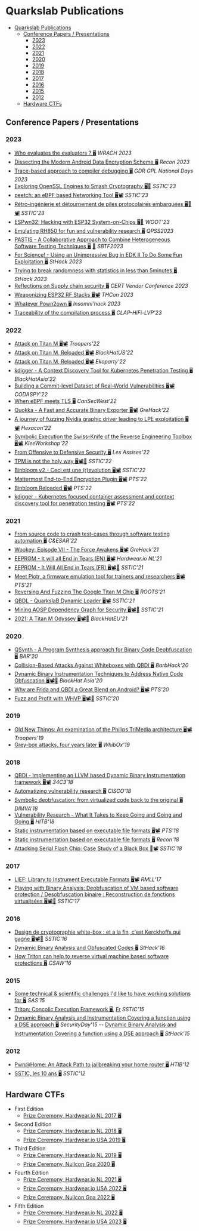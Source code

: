 # Quarkslab Publications

- [Quarkslab Publications](#quarkslab-publications)
  - [Conference Papers / Presentations](#conference-papers--presentations)
    - [2023](#2023)
    - [2022](#2022)
    - [2021](#2021)
    - [2020](#2020)
    - [2019](#2019)
    - [2018](#2018)
    - [2017](#2017)
    - [2016](#2016)
    - [2015](#2015)
    - [2012](#2012)
  - [Hardware CTFs](#hardware-ctfs)

## Conference Papers / Presentations

### 2023

- [Who evaluates the evaluators ? 🖥️](WARCH23/WRACH2023-who-evaluates-evaluators-slides-mvideau.pdf) *WRACH 2023*
- [Dissecting the Modern Android Data Encryption Scheme 🖥️](Recon23/Recon23-Android-FBE-mrossibellom-dmelotti.pdf) *Recon 2023*
- [Trace-based approach to compiler debugging 🖥️](GDRGPL23/pres.pdf) *GDR GPL National Days 2023*
- [Exploring OpenSSL Engines to Smash Cryptography 🖥️](SSTIC23/SSTIC2023-Slides-exploring_openssl_engines_to_smash_cryptography-goudarzi_valadon.pdf)[📜](SSTIC23/SSTIC2023-Article-exploring_openssl_engines_to_smash_cryptography-goudarzi_valadon.pdf) *SSTIC'23* 
- [peetch: an eBPF based Networking Tool 🖥️](SSTIC23/SSTIC2023-Slides-peetch-valadon.pdf)[📽️](https://static.sstic.org/videos2023/1080p/peetch.mp4) *SSTIC'23* 
- [Rétro-ingénierie et détournement de piles protocolaires embarquées 🖥️](SSTIC23/SSTIC2023-Slides-reverse_de_piles_protocolaires_embarquees_esp32-cauquil_cayre.pdf)[📜](SSTIC23/SSTIC2023-Article-reverse_de_piles_protocolaires_embarquees_esp32-cauquil_cayre.pdf)[📽️](https://static.sstic.org/videos2023/1080p/reverse_de_piles_protocolaires_embarquees_esp32.mp4) *SSTIC'23* 
- [ESPwn32: Hacking with ESP32 System-on-Chips 🖥️](WOOT-2023/22-ESPwn32_Hacking_with_ESP32_SoCs.pdf)[📜](WOOT-2023/woot23-paper22.pdf) *WOOT'23* 
- [Emulating RH850 for fun and vulnerability research 🖥️](QPSS2023/QPSS2023-Emulating_Renesas_RH850-dcauquil-slides.pdf) *QPSS2023*
- [PASTIS - A Collaborative Approach to Combine Heterogeneous Software Testing Techniques 🖥️](SBTF-ICSE-2023/SBFT2023-PASTIS-rdavid.pdf) [📜](SBTF-ICSE-2023/SBFT2023-PASTIS-paper-rdavid.pdf) *SBTF2023*
- [For Science! - Using an Unimpressive Bug in EDK II To Do Some Fun Exploitation 🖥️](Sthack23/uefi_tcg2smm.pdf) *StHack 2023*
- [Trying to break randomness with statistics in less than 5minutes 🖥️](Sthack23/brocas_forgette_pwn2own_sthack23.pdf) *StHack 2023*
- [Reflections on Supply chain security 🖥️](CERT2023/20230424-CERTvendors-conf-Reflections_on_Supply-chain_security-iarce.pdf) *CERT Vendor Conference 2023*
- [Weaponizing ESP32 RF Stacks 🖥️](THCon23/THCon23-Cayre-Cauquil-Weaponizing-ESP32-RF-stacks.pdf)[📽️](https://www.youtube.com/live/Mks2pZ4Subw?feature=share&t=13005) *THCon 2023*
- [Whatever Pown2own 🖥️](INS23/Whatever_Pown2own.pdf) *Insomni'hack 2023*
- [Traceability of the compilation process 🖥️](CLAP-HiFi-LVP-2023/pres-clap.pdf) *CLAP-HiFi-LVP'23*


### 2022

- [Attack on Titan M 🖥️](Troopers22/Melotti-RossiBellom_TitanM.pdf)[📽️](https://www.youtube.com/watch?v=clhzUGcx47A) *Troopers'22*
- [Attack on Titan M, Reloaded 🖥️](BlackHat-USA-22/US-22-Melotti-Attack-on-Titan-M-Reloaded.pdf)[📽️](https://www.youtube.com/watch?v=bCjkAkXiwK4) *BlackHatUS'22*
- [Attack on Titan M, Reloaded 🖥️](Ekoparty2022/Ekoparty2022%20Attack%20on%20Titan%20M%20Reloaded%20-%20Melotti.pdf)[📽️](https://www.youtube.com/watch?v=AKTjhjrUEKw) *Ekoparty'22*
- [kdigger - A Context Discovery Tool for Kubernetes Penetration Testing 🖥️](BlackHat-Asia-22/blackhat-asia-arsenal-kdigger.pdf) *BlackHatAsia'22*
- [Building a Commit-level Dataset of Real-World Vulnerabilities 🖥️](CODASPY-22/2022-codaspy-achallade-BuildingACommitLevelDataset.pdf)[📽️](https://www.youtube.com/watch?v=b_T4kCJ-P3o) *CODASPY'22*
- [When eBPF meets TLS 🖥️](CanSecWest-2022/When%20eBPF%20meets%20TLS.pdf) *CanSecWest'22*
- [Quokka - A Fast and Accurate Binary Exporter 🖥️](GreHack2022/Quokka-achallande-2022.pdf)[📽️](https://www.youtube.com/watch?v=3kbAW1LbsAo) *GreHack'22*
- [A journey of fuzzing Nvidia graphic driver leading to LPE exploitation 🖥️](Hexacon-2022/fuzzing_NVIDIA_drivers-tdore.pdf)[📽️](https://www.youtube.com/watch?v=ffBuY7ON57g) *Hexacon'22*
- [Symbolic Execution the Swiss-Knife of the Reverse Engineering Toolbox 🖥️](KLEE-Workshop-2022/2022-09-klee-workshop-rdavid.pdf)[📽️](https://www.youtube.com/watch?v=PNbNtTa5Sp4) *KleeWorkshop'22*
- [From Offensive to Defensive Security 🖥️](Les%20Assises%20-%202022/From%20Offensive%20to%20Defensive%20Security.pdf) *Les Assises'22*
- [TPM is not the holy way 🖥️](SSTIC22/SSTIC2022-Slides-tpm_is_not_the_holy_way-forgette.pdf)[📽️](https://static.sstic.org/videos2022/1080p/tpm_is_not_the_holy_way.mp4)[📜](SSTIC2022-Article-tpm_is_not_the_holy_way-forgette.pdf) *SSTIC'22*
- [Binbloom v2 - Ceci est une (r)evolution 🖥️](SSTIC22/sstic22-binbloom-v2.pdf)[📽️](https://static.sstic.org/videos2022/1080p/binbloom_v2.mp4) *SSTIC'22*
- [Mattermost End-to-End Encryption Plugin 🖥️](PTS22/PTS2022-Talk-01-Mattermost-e2ee-plugin.pdf)[📽️](https://archives.pass-the-salt.org/Pass%20the%20SALT/2022/videos/PTS2022-Talk-01-mattermost-end-to-end-encryption-plugin.mp4) *PTS'22*
- [Binbloom Reloaded 🖥️](https://github.com/quarkslab/conf-presentations/blob/master/PTS22/PTS2022-Talk-12-Binbloom-reloaded.pdf)[📽️](https://archives.pass-the-salt.org/Pass%20the%20SALT/2022/videos/PTS2022-Talk-12-binbloom-reloaded.mp4) *PTS'22*
- [kdigger - Kubernetes focused container assessment and context discovery tool for penetration testing 🖥️](PTS22/PTS2022-Talk-22-kdigger.pdf)[📽️](https://archives.pass-the-salt.org/Pass%20the%20SALT/2022/videos/PTS2022-Talk-22-kdigger-a-context-discovery-tool-for-kubernetes-penetration-testing.mp4) *PTS'22*

### 2021

- [From source code to crash test-cases through software testing automation 🖥️](C%26ESAR-2021/CESAR-2021_slides_2-2.pdf) *C&ESAR'22*
- [Wookey: Episode VII - The Force Awakens 🖥️](GreHack2021/GH2021%20Wookey:%20Episode%20VII%20-%20The%20Force%20Awakens%20-%20Teuwen.pdf)[📽️](https://www.youtube.com/watch?v=aAuiJZatYR8) *GreHack'21*
- [EEPROM - It will all End in Tears (EN) 🖥️](Hardweario-NL-2021/teuwen_herrmann_eeprom_tears_hwio_nl_2021_slides.pdf)[📽️](https://www.youtube.com/watch?v=zZp5h0Tdkhk) *Hardwear.io NL'21* 
- [EEPROM - It Will All End in Tears (FR) 🖥️](SSTIC21/SSTIC2021-Slides-eeprom_it_will_all_end_in_tears-herrmann_teuwen.pdf)[📽️](https://static.sstic.org/videos2021/1080p/vostfr-eeprom_it_will_all_end_in_tears.mp4)[📜](SSTIC2021-Article-eeprom_it_will_all_end_in_tears-herrmann_teuwen.pdf) *SSTIC'21*
- [Meet Piotr, a firmware emulation tool for trainers and researchers 🖥️](PTS21/PTS2021-Talk-16-piotr.pdf)[📽️](https://archives.pass-the-salt.org/Pass%20the%20SALT/2021/videos/PTS2021-Talk-16-piotr.mp4) *PTS'21*
- [Reversing And Fuzzing The Google Titan M Chip 🖥️](ROOTS2021/DamianoMelotti_ReversingAndFuzzingTheGoogleTitanMChip_paper.pdf) *ROOTS'21*
- [QBDL - QuarkslaB Dynamic Loader 🖥️](SSTIC21/SSTIC-21-QBDL-aguinet-rthomas.pdf)[📽️](https://static.sstic.org/videos2021/1080p/qbdl_quarkslab_dynamic_loader.mp4) *SSTIC'21*
- [Mining AOSP Dependency Graph for Security 🖥️](SSTIC21/SSTIC2021-Slides-bgraph-challande_renault_david.pdf)[📽️](https://static.sstic.org/videos2021/1080p/bgraph.mp4)[📜](https://github.com/quarkslab/conf-presentations/blob/main-page/SSTIC21/SSTIC2021-Article-bgraph-challande_renault_david.pdf) *SSTIC'21*
- [2021: A Titan M Odyssey 🖥️](BlackHat-Europe-21/EU-21-Rossi_Bellom-2021_A_Titan_M_Odyssey.pdf)[📽️](https://www.youtube.com/watch?v=UNPblJup5ko)[📜](BlackHat-Europe-21/EU-21-Rossi_Bellom-2021_A_Titan_M_Odyssey-wp.pdf) *BlackHatEU'21*

### 2020

- [QSynth - A Program Synthesis approach for Binary Code Deobfuscation 🖥️](BAR20/bar_slides.pdf) *BAR'20*
- [Collision-Based Attacks Against Whiteboxes with QBDI 🖥️](Barbhack20/20-Barbhack-Collision-Based-Attacks-Against-Whiteboxes-with-QBDI.pdf) *BarbHack'20*
- [Dynamic Binary Instrumentation Techniques to Address Native Code Obfuscation 🖥️](BlackHat-Asia-20/asia-20-Thomas-Dynamic-Binary-Instrumentation-Techniques-to-Address-Native-Code-Obfuscation.pdf)[📽️](https://www.youtube.com/watch?v=MRku-2fW42w)[📜](BlackHat-Asia-20/asia-20-Thomas-Dynamic-Binary-Instrumentation-Techniques-to-Address-Native-Code-Obfuscation-wp.pdf) *BlackHat Asia'20*
- [Why are Frida and QBDI a Great Blend on Android? 🖥️](PTS20/PTS2020-Talk-05-Frida_QBDI.pdf)[📽️](https://archives.pass-the-salt.org/Pass%20the%20SALT/2020/videos/PTS2020-Talk-05-Frida_QBDI.mp4) *PTS'20*
- [Fuzz and Profit with WHVP 🖥️](SSTIC20/AumaitreDamien_FuzzAndProfitWithWHVP_slides.pdf)[📽️](https://static.sstic.org/videos2020/1080p/FuzzAndProfitWithWHVP.mp4)[📜](SSTIC20/AumaitreDamien_FuzzAndProfitWithWHVP.pdf) *SSTIC'20*

### 2019

- [Old New Things: An examination of the Philips TriMedia architecture 🖥️](Troopers19/trimedia-research-nriva.pdf)[📽️](https://www.youtube.com/watch?v=FPoSzLHa7dY) *Troopers'19*
- [Grey-box attacks, four years later 🖥️](WhibOx2019/WhibOx2019_greybox_attacks_4years_later_pteuwen.pdf) *WhibOx'19*

### 2018

- [QBDI - Implementing an LLVM based Dynamic Binary Instrumentation framework 🖥️](34C3-2018/QBDI_34c3-chubain-ctessier.pdf)[📽️](https://www.youtube.com/watch?v=Zt74lOuU6zc) *34C3'18*
- [Automatizing vulnerability research 🖥️](Cisco18/18-cisco-auto-vuln-research.pdf) *CISCO'18*
- [Symbolic deobfuscation: from virtualized code back to the original 🖥️](DIMVA18/DIMVA2018-deobfuscation-salwan-bardin-potet.pdf) *DIMVA'18*
- [Vulnerability Research - What It Takes to Keep Going and Going and Going 🖥️](HITB18/D1T2%20-%20Vulnerability%20Research%20-%20What%20It%20Takes%20to%20Keep%20Going%20and%20Going%20and%20Going%20-%20Cedric%20Tessier%20Fred%20Raynal.pdf) *HITB'18*
- [Static instrumentation based on executable file formats 🖥️](PTS18/PTS18-static-instrumentation-rthomas.pdf)[📽️](https://archives.pass-the-salt.org/Pass%20the%20SALT/2018/videos/PTS2018-03-static-instrumentation-based-on-executable-file-formats_2160p.mp4) *PTS'18*
- [Static instrumentation based on executable file formats 🖥️](Recon18/Recon18-Static-Instrumentation-rthomas.pdf) *Recon'18*
- [Attacking Serial Flash Chip: Case Study of a Black Box 📜](SSTIC18/SSTIC2018-Article-attacking_serial_flash_chip_case_study_of_a_black_box_device-benoit_heilles_teuwen.pdf)[📽️](https://static.sstic.org/videos2018/SSTIC_2018-06-13_P11.mp4) *SSTIC'18*

### 2017

- [LIEF: Library to Instrument Executable Formats 🖥️](RMLL17/17-RMLL-LIEF-rthomas.pdf)[📽️](https://archives.pass-the-salt.org/RMLL%20Security%20Tracks/2017/videos/RMLL-Sec-2017-lief_63569_720p.mp4) *RMLL'17*
- [Playing with Binary Analysis: Deobfuscation of VM based software protection / Desobfuscation binaire : Reconstruction de fonctions virtualisées 🖥️](SSTIC17/SSTIC2017_Deobfuscation_of_VM_based_software_protection.pdf)[📽️](https://static.sstic.org/videos2017/SSTIC_2017-06-07_P08.mp4)[📜](SSTIC17/SSTIC2017-Article-desobfuscation_binaire_reconstruction_de_fonctions_virtualisees-salwan_potet_bardin.pdf) *SSTIC'17*


### 2016

- [Design de cryptographie white-box : et a la fin, c'est Kerckhoffs qui gagne 🖥️](SSTIC16/SSTIC2016-Slides-design_de_cryptographie_white-box_et_a_la_fin_c_est_kerckhoffs_qui_gagne-hubain_teuwen_1.pdf)[📽️](http://static.sstic.org/videos2016/SSTIC_2016-06-03_P05.mp4)[📜](SSTIC16/SSTIC2016-Article-design_de_cryptographie_white-box_et_a_la_fin_c_est_kerckhoffs_qui_gagne-hubain_teuwen_1.pdf) *SSTIC'16*
- [Dynamic Binary Analysis and Obfuscated Codes 🖥️](StHack16/sthack2016-jsalwan-rthomas.pdf) *StHack'16*
- [How Triton can help to reverse virtual machine based software protections 🖥️](CSAW16/csaw2016-sos-jsalwan-rthomas.pdf) *CSAW'16*

### 2015

- [Some technical & scientific challenges I'd like to have working solutions for 🖥️](SAS15/15-09-sas.pdf) *SAS'15*
- [Triton: Concolic Execution Framework 🖥️](SSTIC15/SSTIC2015_English_slide_detailed_version_Triton_Concolic_Execution_FrameWork_FSaudel_JSalwan.pdf), [Fr](SSTIC15/SSTIC2015_French_Paper_Triton_Framework_dexecution_Concolique_FSaudel_JSalwan.pdf) *SSTIC'15*
- [Dynamic Binary Analysis and Instrumentation Covering a function using a DSE approach 🖥️](SecurityDay15/SecurityDay2015_dynamic_symbolic_execution_Jonathan_Salwan.pdf) *SecurityDay'15* \-\- [Dynamic Binary Analysis and Instrumentation Covering a function using a DSE approach 🖥️](StHack15/StHack2015_Dynamic_Behavior_Analysis_using_Binary_Instrumentation_Jonathan_Salwan.pdf) *StHack'15*

### 2012

- [Pwn@Home: An Attack Path to jailbreaking your home router 🖥️](HITB12/12-10-HTIB-router.pdf) *HTIB'12*
- [SSTIC, les 10 ans 🖥️](SSTIC12/SSTIC-10ans-NF-FR-PB-FINAL.pdf) *SSTIC'12*

## Hardware CTFs

- First Edition
  - [Prize Ceremony, Hardwear.io NL 2017 🖥️](HardwareCTF/201709_v1_hardweario_nl.pdf)
- Second Edition
  - [Prize Ceremony, Hardwear.io NL 2018 🖥️](HardwareCTF/201809_v2_hardweario_nl.pdf)
  - [Prize Ceremony, Hardwear.io USA 2019 🖥️](HardwareCTF/201906_v2_hardweario_usa.pdf)
- Third Edition
  - [Prize Ceremony, Hardwear.io NL 2019 🖥️](HardwareCTF/201909_v3_hardweario_nl.pdf)
  - [Prize Ceremony, Nullcon Goa 2020 🖥️](HardwareCTF/202003_v3_nullcon.pdf)
- Fourth Edition
  - [Prize Ceremony, Hardwear.io NL 2021 🖥️](HardwareCTF/202110_v4_hardweario_nl.pdf)
  - [Prize Ceremony, Hardwear.io USA 2022 🖥️](HardwareCTF/202206_v4_hardweario_usa.pdf)
  - [Prize Ceremony, Nullcon Goa 2022 🖥️](HardwareCTF/202209_v4_nullcon.pdf)
- Fifth Edition
  - [Prize Ceremony, Hardwear.io NL 2022 🖥️](HardwareCTF/202210_v5_hardweario_nl.pdf)
  - [Prize Ceremony, Hardwear.io USA 2023 🖥️](HardwareCTF/202306_v5_hardweario_usa.pdf)

